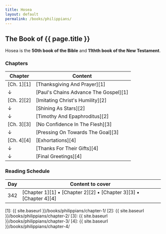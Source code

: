 ```yaml
---
title: Hosea
layout: default
permalink: /books/philippians/
---
```


## The Book of {{ page.title }}

Hosea is the **50th book of the Bible** and **11thth book of the New Testament**.

### Chapters

| Chapter      | Content                              |
| ------------ | ------------------------------------ |
| [Ch. 1][1]   | [Thanksgiving And Prayer][1] |
| ↓            | [Paul's Chains Advance The Gospel][1] |
| [Ch. 2][2]   | [Imitating Christ's Humility][2] |
| ↓            | [Shining As Stars][2] |
| ↓            | [Timothy And Epaphroditus][2] |
| [Ch. 3][3]   | [No Confidence In The Flesh][3] |
| ↓            | [Pressing On Towards The Goal][3] |
| [Ch. 4][4]   | [Exhortations][4] |
| ↓            | [Thanks For Their Gifts][4] |
| ↓            | [Final Greetings][4] |

### Reading Schedule

| Day | Content to cover                                                  |
| --- | ----------------------------------------------------------------- |
| 342 | [Chapter 1][1] • [Chapter 2][2] • [Chapter 3][3] • [Chapter 4][4] |

[1]: {{ site.baseurl }}/books/philippians/chapter-1/
[2]: {{ site.baseurl }}/books/philippians/chapter-2/
[3]: {{ site.baseurl }}/books/philippians/chapter-3/
[4]: {{ site.baseurl }}/books/philippians/chapter-4/
